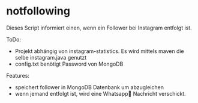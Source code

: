 # notfollowing

Dieses Script informiert einen, wenn ein Follower bei Instagram entfolgt ist.

ToDo:
- Projekt abhängig von instagram-statistics. Es wird mittels maven die selbe instagram.java genutzt
- config.txt benötigt Password von MongoDB

Features:

- speichert follower in MongoDB Datenbank um abzugleichen
- wenn jemand entfolgt ist, wird eine Whatsapp💬 Nachricht verschickt.
